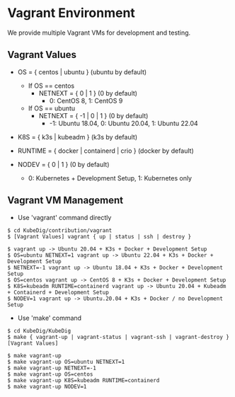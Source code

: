 # Vagrant Environment

We provide multiple Vagrant VMs for development and testing.

## Vagrant Values

- OS = { centos | ubuntu } (ubuntu by default)
    - If OS == centos
        - NETNEXT = { 0 | 1 } (0 by default)
            - 0: CentOS 8, 1: CentOS 9
    - If OS == ubuntu
        - NETNEXT = { -1 | 0 | 1 } (0 by default)
            - -1: Ubuntu 18.04, 0: Ubuntu 20.04, 1: Ubuntu 22.04

- K8S = { k3s | kubeadm } (k3s by default)

- RUNTIME = { docker | containerd | crio } (docker by default)

- NODEV = { 0 | 1 } (0 by default)
    - 0: Kubernetes + Development Setup, 1: Kubernetes only

## Vagrant VM Management

- Use 'vagrant' command directly

```
$ cd KubeDig/contribution/vagrant
$ [Vagrant Values] vagrant { up | status | ssh | destroy }
```

```
$ vagrant up -> Ubuntu 20.04 + K3s + Docker + Development Setup
$ OS=ubuntu NETNEXT=1 vagrant up -> Ubuntu 22.04 + K3s + Docker + Development Setup
$ NETNEXT=-1 vagrant up -> Ubuntu 18.04 + K3s + Docker + Development Setup
$ OS=centos vagrant up -> CentOS 8 + K3s + Docker + Development Setup
$ K8S=kubeadm RUNTIME=containerd vagrant up -> Ubuntu 20.04 + Kubeadm + Containerd + Development Setup
$ NODEV=1 vagrant up -> Ubuntu.20.04 + K3s + Docker / no Development Setup
```

- Use 'make' command

```
$ cd KubeDig/KubeDig
$ make { vagrant-up | vagrant-status | vagrant-ssh | vagrant-destroy } [Vagrant Values]
```

```
$ make vagrant-up
$ make vagrant-up OS=ubuntu NETNEXT=1
$ make vagrant-up NETNEXT=-1
$ make vagrant-up OS=centos
$ make vagrant-up K8S=kubeadm RUNTIME=containerd
$ make vagrant-up NODEV=1
```
